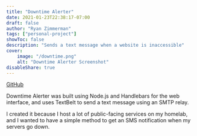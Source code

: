 ```yaml
---
title: "Downtime Alerter"
date: 2021-01-23T22:38:17-07:00
draft: false
author: "Ryan Zimmerman"
tags: ["personal-project"]
showToc: false
description: "Sends a text message when a website is inaccessible"
cover:
    image: "/downtime.png"
    alt: "Downtime Alerter Screenshot"
disableShare: true
---
```

[GitHub](https://github.com/zimmerry/downtime-alerter)

Downtime Alerter was built using Node.js and Handlebars for the web interface,
and uses TextBelt to send a text message using an SMTP relay.

I created it because I host a lot of public-facing services on my homelab, and 
I wanted to have a simple method to get an SMS notification when my servers go down.
